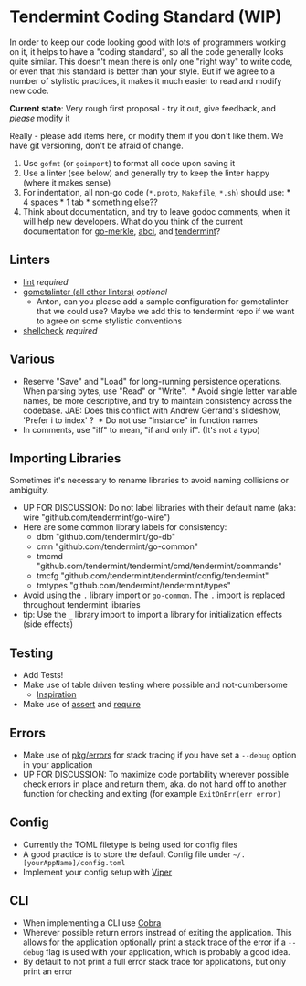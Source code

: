 # Tendermint Coding Standard (WIP)

In order to keep our code looking good with lots of programmers working on it, it helps to have a "coding standard", so all the code generally looks quite similar. This doesn't mean there is only one "right way" to write code, or even that this standard is better than your style.  But if we agree to a number of stylistic practices, it makes it much easier to read and modify new code.

**Current state**: Very rough first proposal - try it out, give feedback, and *please* modify it

Really - please add items here, or modify them if you don't like them.  We have git versioning, don't be afraid of change.

  1. Use `gofmt` (or `goimport`) to format all code upon saving it
  2. Use a linter (see below) and generally try to keep the linter happy (where it makes sense)
  3. For indentation, all non-go code (`*.proto`, `Makefile`, `*.sh`) should use:
    * 4 spaces
    * 1 tab
    * something else??
  4. Think about documentation, and try to leave godoc comments, when it will help new developers. What do you think of the current documentation for [go-merkle](https://godoc.org/github.com/tendermint/go-merkle), [abci](https://godoc.org/github.com/tendermint/abci), and [tendermint](https://godoc.org/github.com/tendermint/tendermint)?

## Linters

  * [lint](https://github.com/golang/lint) *required*
  * [gometalinter (all other linters)](https://github.com/alecthomas/gometalinter) *optional*
    * Anton, can you please add a sample configuration for gometalinter that we could use?  Maybe we add this to tendermint repo if we want to agree on some stylistic conventions
  * [shellcheck](https://github.com/koalaman/shellcheck) *required*

## Various

  * Reserve "Save" and "Load" for long-running persistence operations.  When parsing bytes, use "Read" or "Write".
  * Avoid single letter variable names, be more descriptive, and try to maintain consistency across the codebase. JAE: Does this conflict with Andrew Gerrand's slideshow, 'Prefer i to index' ?
  * Do not use "instance" in function names
  * In comments, use "iff" to mean, "if and only if".  (It's not a typo)

## Importing Libraries
Sometimes it's necessary to rename libraries to avoid naming collisions or ambiguity. 
  * UP FOR DISCUSSION: Do not label libraries with their default name (aka: wire "github.com/tendermint/go-wire") 
  * Here are some common library labels for consistency: 
    * dbm "github.com/tendermint/go-db"
    * cmn "github.com/tendermint/go-common"
    * tmcmd "github.com/tendermint/tendermint/cmd/tendermint/commands"
    * tmcfg "github.com/tendermint/tendermint/config/tendermint"
    * tmtypes "github.com/tendermint/tendermint/types"
  * Avoid using the `.` library import or `go-common`. The `.` import is replaced throughout tendermint libraries
  * tip: Use the `_` library import to import a library for initialization effects (side effects) 

## Testing
  * Add Tests! 
  * Make use of table driven testing where possible and not-cumbersome
    * [Inspiration](https://dave.cheney.net/2013/06/09/writing-table-driven-tests-in-go)
  * Make use of [assert](https://godoc.org/github.com/stretchr/testify/assert) and [require](https://godoc.org/github.com/stretchr/testify/require)

## Errors 

  * Make use of [pkg/errors](https://github.com/pkg/errors) for stack tracing if you have set a `--debug` option in your application
  * UP FOR DISCUSSION: To maximize code portability wherever possible check errors in place and return them, aka. do not hand off to another function for checking and exiting (for example `ExitOnErr(err error)`

## Config
  
  * Currently the TOML filetype is being used for config files
  * A good practice is to store the default Config file under `~/.[yourAppName]/config.toml`
  * Implement your config setup with [Viper](https://github.com/spf13/viper)

## CLI

  * When implementing a CLI use [Cobra](https://github.com/spf13/cobra)
  * Wherever possible return errors instread of exiting the application. This allows for the application optionally print a stack trace of the error if a `--debug` flag is used with your application, which is probably a good idea.
  * By default to not print a full error stack trace for applications, but only print an error
